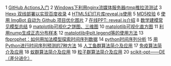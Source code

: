 1 [GitHub Actions入门](https://www.cnblogs.com/lfri/p/12266846.html)
2 [Windows下利用nginx流媒体服务器rtmp推拉流测试](https://www.cnblogs.com/lfri/p/12263783.html)
3 [Hexo 双线部署以实现百度收录](https://www.cnblogs.com/lfri/p/12260144.html)
4 [HTML5幻灯片库reveal.js使用](https://www.cnblogs.com/lfri/p/12258515.html)
5 [MD5校验](https://www.cnblogs.com/lfri/p/12257706.html)
6 [使用 ImgBot 自动为 Github 项目优化图片](https://www.cnblogs.com/lfri/p/12257277.html)
7 [在线PPT: reveal.js介绍](https://www.cnblogs.com/lfri/p/12255630.html)
8 [数学建模常见模型总结](https://www.cnblogs.com/lfri/p/12252688.html)
9 [matplotlib可视化之饼图、三维图](https://www.cnblogs.com/lfri/p/12251990.html)
10 [matplotlib可视化直方图](https://www.cnblogs.com/lfri/p/12251387.html)
11 [利用nump生成正态分布样本](https://www.cnblogs.com/lfri/p/12249926.html)
12 [matplotlib中plt.legend等的使用方法](https://www.cnblogs.com/lfri/p/12248629.html)
13 [fbprophet：如何用加法模型探索时间序列数据](https://www.cnblogs.com/lfri/p/12245352.html)
14 [python时间序列分析](https://www.cnblogs.com/lfri/p/12244075.html)
15 [用Python进行时间序列预测的7种方法](https://www.cnblogs.com/lfri/p/12243268.html)
16 [人工鱼群算法简介及应用](https://www.cnblogs.com/lfri/p/12242498.html)
17 [免疫算法简介及应用](https://www.cnblogs.com/lfri/p/12242443.html)
18 [蚁群算法简介及应用](https://www.cnblogs.com/lfri/p/12242311.html)
19 [粒子群算法简介及应用](https://www.cnblogs.com/lfri/p/12241765.html)
20 [scikit-opt——DE（差分进化）](https://www.cnblogs.com/lfri/p/12241557.html)
